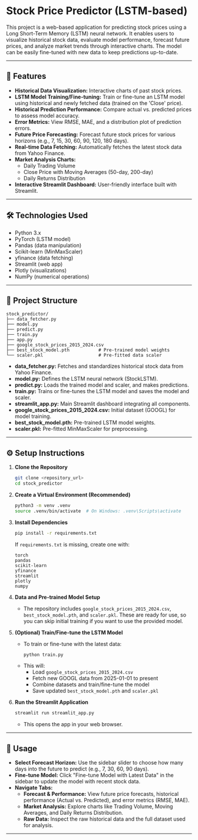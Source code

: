 # Stock Price Predictor (LSTM-based)

This project is a web-based application for predicting stock prices using a Long Short-Term Memory (LSTM) neural network. It enables users to visualize historical stock data, evaluate model performance, forecast future prices, and analyze market trends through interactive charts. The model can be easily fine-tuned with new data to keep predictions up-to-date.

---

## 🚀 Features

- **Historical Data Visualization:** Interactive charts of past stock prices.
- **LSTM Model Training/Fine-tuning:** Train or fine-tune an LSTM model using historical and newly fetched data (trained on the 'Close' price).
- **Historical Prediction Performance:** Compare actual vs. predicted prices to assess model accuracy.
- **Error Metrics:** View RMSE, MAE, and a distribution plot of prediction errors.
- **Future Price Forecasting:** Forecast future stock prices for various horizons (e.g., 7, 15, 30, 60, 90, 120, 180 days).
- **Real-time Data Fetching:** Automatically fetches the latest stock data from Yahoo Finance.
- **Market Analysis Charts:**
    - Daily Trading Volume
    - Close Price with Moving Averages (50-day, 200-day)
    - Daily Returns Distribution
- **Interactive Streamlit Dashboard:** User-friendly interface built with Streamlit.

---

## 🛠️ Technologies Used

- Python 3.x
- PyTorch (LSTM model)
- Pandas (data manipulation)
- Scikit-learn (MinMaxScaler)
- yfinance (data fetching)
- Streamlit (web app)
- Plotly (visualizations)
- NumPy (numerical operations)

---

## 📂 Project Structure

```
stock_predictor/
├── data_fetcher.py
├── model.py
├── predict.py
├── train.py
├── app.py
├── google_stock_prices_2015_2024.csv
├── best_stock_model.pth           # Pre-trained model weights
└── scaler.pkl                     # Pre-fitted data scaler
```

- **data_fetcher.py:** Fetches and standardizes historical stock data from Yahoo Finance.
- **model.py:** Defines the LSTM neural network (StockLSTM).
- **predict.py:** Loads the trained model and scaler, and makes predictions.
- **train.py:** Trains or fine-tunes the LSTM model and saves the model and scaler.
- **streamlit_app.py:** Main Streamlit dashboard integrating all components.
- **google_stock_prices_2015_2024.csv:** Initial dataset (GOOGL) for model training.
- **best_stock_model.pth:** Pre-trained LSTM model weights.
- **scaler.pkl:** Pre-fitted MinMaxScaler for preprocessing.

---

## ⚙️ Setup Instructions

1. **Clone the Repository**
     ```bash
     git clone <repository_url>
     cd stock_predictor
     ```

2. **Create a Virtual Environment (Recommended)**
     ```bash
     python3 -m venv .venv
     source .venv/bin/activate  # On Windows: .venv\Scripts\activate
     ```

3. **Install Dependencies**
     ```bash
     pip install -r requirements.txt
     ```
     If `requirements.txt` is missing, create one with:
     ```
     torch
     pandas
     scikit-learn
     yfinance
     streamlit
     plotly
     numpy
     ```

4. **Data and Pre-trained Model Setup**
     - The repository includes `google_stock_prices_2015_2024.csv`, `best_stock_model.pth`, and `scaler.pkl`. These are ready for use, so you can skip initial training if you want to use the provided model.

5. **(Optional) Train/Fine-tune the LSTM Model**
     - To train or fine-tune with the latest data:
         ```bash
         python train.py
         ```
     - This will:
         - Load `google_stock_prices_2015_2024.csv`
         - Fetch new GOOGL data from 2025-01-01 to present
         - Combine datasets and train/fine-tune the model
         - Save updated `best_stock_model.pth` and `scaler.pkl`

6. **Run the Streamlit Application**
     ```bash
     streamlit run streamlit_app.py
     ```
     - This opens the app in your web browser.

---

## 🚀 Usage

- **Select Forecast Horizon:** Use the sidebar slider to choose how many days into the future to predict (e.g., 7, 30, 60, 90 days).
- **Fine-tune Model:** Click "Fine-tune Model with Latest Data" in the sidebar to update the model with recent stock data.
- **Navigate Tabs:**
    - **Forecast & Performance:** View future price forecasts, historical performance (Actual vs. Predicted), and error metrics (RMSE, MAE).
    - **Market Analysis:** Explore charts like Trading Volume, Moving Averages, and Daily Returns Distribution.
    - **Raw Data:** Inspect the raw historical data and the full dataset used for analysis.

---
